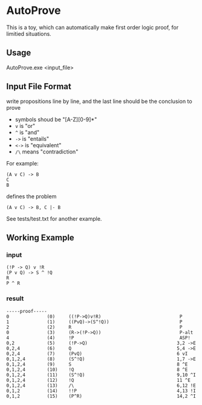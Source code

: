 # AutoProve
This is a toy, which can automatically make first order logic proof, for limitied situations.

## Usage
AutoProve.exe <input_file>

## Input File Format
write propositions line by line, and the last line should be the conclusion to prove
- symbols shoud be "[A-Z][0-9]*"
- `v` is "or"
- `^` is "and" 
- `->` is "entails"
- `<->` is "equivalent"
- `/\` means "contradiction"

For example:
```
(A v C) -> B
C
B
```
defines the problem
```
(A v C) -> B, C |- B
```
See tests/test.txt for another example.

## Working Example
### input
```
(!P -> Q) v !R
(P v Q) -> S ^ !Q
R
P ^ R
```
### result
```
-----proof-----
0              (0)     ((!P->Q)v!R)                             P
1              (1)     ((PvQ)->(S^!Q))                          P
2              (2)     R                                        P
0              (3)     (R->(!P->Q))                             P-alt
4              (4)     !P                                       ASP!
0,2            (5)     (!P->Q)                                 3,2 ->E
0,2,4          (6)     Q                                       5,4 ->E
0,2,4          (7)     (PvQ)                                   6 vI
0,1,2,4        (8)     (S^!Q)                                  1,7 ->E
0,1,2,4        (9)     S                                       8 ^E
0,1,2,4        (10)    !Q                                      8 ^E
0,1,2,4        (11)    (S^!Q)                                  9,10 ^I
0,1,2,4        (12)    !Q                                      11 ^E
0,1,2,4        (13)    /\                                      6,12 !E
0,1,2          (14)    !!P                                     4,13 !I
0,1,2          (15)    (P^R)                                   14,2 ^I
```
